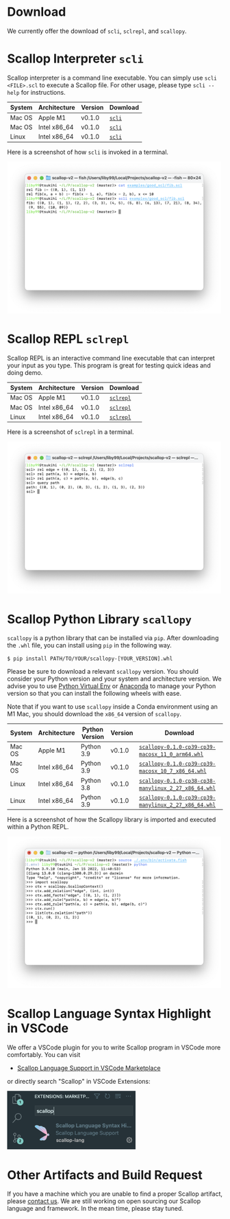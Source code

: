 # Download

We currently offer the download of `scli`, `sclrepl`, and `scallopy`.

# Scallop Interpreter `scli`

Scallop interpreter is a command line executable.
You can simply use `scli <FILE>.scl` to execute a Scallop file.
For other usage, please type `scli --help` for instructions.

| System | Architecture | Version | Download                                            |
|--------|--------------|---------|-----------------------------------------------------|
| Mac OS | Apple M1     | v0.1.0  | [`scli`](/artifacts/scli/arm64-apple-darwin/scli)   |
| Mac OS | Intel x86_64 | v0.1.0  | [`scli`](/artifacts/scli/x86_64-apple-darwin/scli)  |
| Linux  | Intel x86_64 | v0.1.0  | [`scli`](/artifacts/scli/x86_64-linux-unknown/scli) |

Here is a screenshot of how `scli` is invoked in a terminal.

<div class="center">
  <img src="/img/scli-screenshot.png" width="500px" />
</div>

# Scallop REPL `sclrepl`

Scallop REPL is an interactive command line executable that can
interpret your input as you type.
This program is great for testing quick ideas and doing demo.

| System | Architecture | Version | Download                                                     |
|--------|--------------|---------|--------------------------------------------------------------|
| Mac OS | Apple M1     | v0.1.0  | [`sclrepl`](/artifacts/sclrepl/arm64-apple-darwin/sclrepl)   |
| Mac OS | Intel x86_64 | v0.1.0  | [`sclrepl`](/artifacts/sclrepl/x86_64-apple-darwin/sclrepl)  |
| Linux  | Intel x86_64 | v0.1.0  | [`sclrepl`](/artifacts/sclrepl/x86_64-linux-unknown/sclrepl) |

Here is a screenshot of `sclrepl` in a terminal.

<div class="center">
  <img src="/img/sclrepl-screenshot.png" width="500px" />
</div>

# Scallop Python Library `scallopy`

`scallopy` is a python library that can be installed via `pip`.
After downloading the `.whl` file, you can install using `pip` in the following way.

```
$ pip install PATH/TO/YOUR/scallopy-[YOUR_VERSION].whl
```

Please be sure to download a relevant `scallopy` version.
You should consider your Python version and your system and architecture version.
We advise you to use [Python Virtual Env](#) or [Anaconda](#) to manage your Python version
so that you can install the following wheels with ease.

Note that if you want to use `scallopy` inside a Conda environment using an M1 Mac, you should
download the `x86_64` version of `scallopy`.

| System | Architecture | Python Version | Version | Download |
|--------|--------------|----------------|---------|----------|
| Mac OS | Apple M1     | Python 3.9     | v0.1.0  | [`scallopy-0.1.0-cp39-cp39-macosx_11_0_arm64.whl`](/artifacts/scallopy/scallopy-0.1.0-cp39-cp39-macosx_11_0_arm64.whl)   |
| Mac OS | Intel x86_64 | Python 3.9     | v0.1.0  | [`scallopy-0.1.0-cp39-cp39-macosx_10_7_x86_64.whl`](/artifacts/scallopy/scallopy-0.1.0-cp39-cp39-macosx_10_7_x86_64.whl)  |
| Linux  | Intel x86_64 | Python 3.8     | v0.1.0  | [`scallopy-0.1.0-cp38-cp38-manylinux_2_27_x86_64.whl`](/artifacts/scallopy/scallopy-0.1.0-cp38-cp38-manylinux_2_27_x86_64.whl) |
| Linux  | Intel x86_64 | Python 3.9     | v0.1.0  | [`scallopy-0.1.0-cp39-cp39-manylinux_2_27_x86_64.whl`](/artifacts/scallopy/scallopy-0.1.0-cp39-cp39-manylinux_2_27_x86_64.whl) |

Here is a screenshot of how the Scallopy library is imported and executed within a Python REPL.

<div class="center">
  <img src="/img/scallopy-screenshot.png" width="500px" />
</div>

# Scallop Language Syntax Highlight in VSCode

We offer a VSCode plugin for you to write Scallop program in VSCode more comfortably.
You can visit

- [Scallop Language Support in VSCode Marketplace](https://marketplace.visualstudio.com/items?itemName=scallop-lang.scallop)

or directly search "Scallop" in VSCode Extensions:

<div class="center">
  <img src="/img/scallop-vscode-marketplace.png" width="300px" />
</div>

# Other Artifacts and Build Request

If you have a machine which you are unable to find a proper Scallop artifact, please
[contact us](/contact.html).
We are still working on open sourcing our Scallop language and framework.
In the mean time, please stay tuned.
